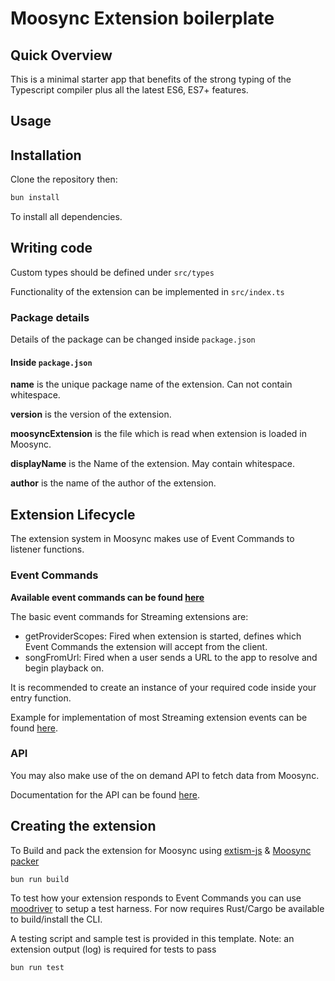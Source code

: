 # Moosync Extension boilerplate

## Quick Overview

This is a minimal starter app that benefits of the strong typing of the Typescript compiler plus all the latest ES6, ES7+ features.


## Usage

## Installation

Clone the repository then:

``` bash
bun install
```

To install all dependencies.

## Writing code

Custom types should be defined under `src/types`

Functionality of the extension can be implemented in `src/index.ts`

### Package details

Details of the package can be changed inside `package.json`

#### Inside `package.json`

**name** is the unique package name of the extension. Can not contain whitespace.

**version** is the version of the extension.

**moosyncExtension** is the file which is read when extension is loaded in Moosync.

**displayName** is the Name of the extension. May contain whitespace.

**author** is the name of the author of the extension.

## Extension Lifecycle

The extension system in Moosync makes use of Event Commands to listener functions.

### Event Commands

**Available event commands can be found [here](https://moosync.app/extensions-sdk/wasm-extension-js/docs/interfaces/ExtensionAPI.html#on)**

The basic event commands for Streaming extensions are:

- getProviderScopes: Fired when extension is started, defines which Event Commands the extension will accept from the client.
- songFromUrl: Fired when a user sends a URL to the app to resolve and begin playback on.

It is recommended to create an instance of your required code inside your entry function.

Example for implementation of most Streaming extension events can be found [here](https://github.com/Moosync/moosync-exts/blob/v2/soundcloud/src/index.ts).

### API

You may also make use of the on demand API to fetch data from Moosync.

Documentation for the API can be found [here](https://moosync.app/extensions-sdk/wasm-extension-js/docs/interfaces/ExtensionAPI.html).

## Creating the extension

To Build and pack the extension for Moosync using [extism-js](https://github.com/extism/js-pdk#install-script) & [Moosync packer](https://github.com/Moosync/extension-packer)

``` bash
bun run build
```

To test how your extension responds to Event Commands you can use [moodriver](https://github.com/Moosync/moodriver) to setup a test harness.
For now requires Rust/Cargo be available to build/install the CLI.

A testing script and sample test is provided in this template. Note: an extension output (log) is required for tests to pass

```bash
bun run test
```